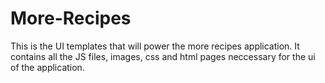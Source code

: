 # More-Recipes
This is the UI templates that will power the more recipes application. It contains all the JS files, images, css and html pages neccessary for the ui of the application.
